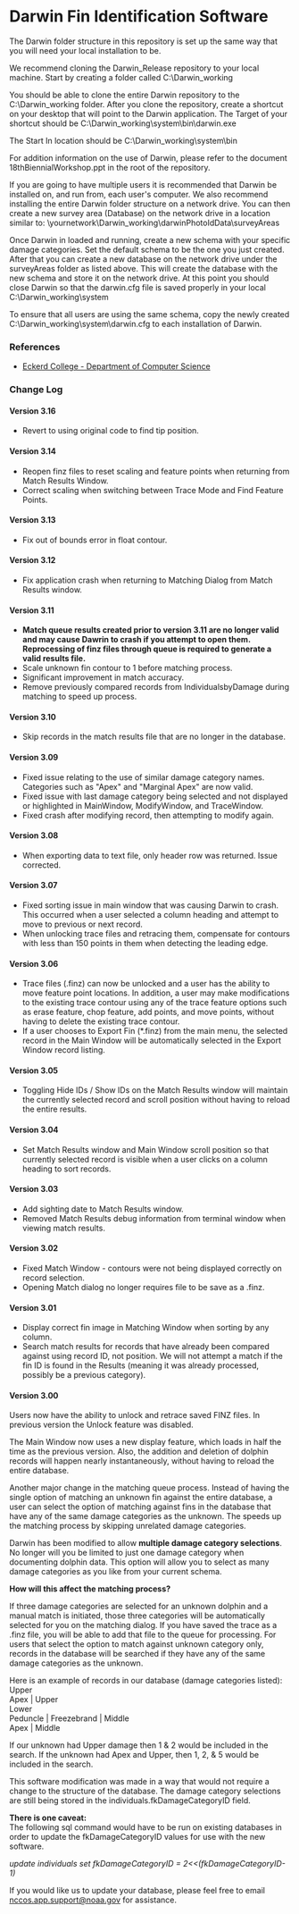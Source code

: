 # **Darwin Fin Identification Software**

The Darwin folder structure in this repository is set up the same way that you will need your local installation to be.  

We recommend cloning the Darwin_Release repository to your local machine.  Start by creating a folder called C:\Darwin_working  

You should be able to clone the entire Darwin repository to the C:\Darwin_working folder.  After you clone the repository, create a shortcut on your desktop that will point to the Darwin application.  The Target of your shortcut should be C:\Darwin_working\system\bin\darwin.exe  

The Start In location should be C:\Darwin_working\system\bin

For addition information on the use of Darwin, please refer to the document 18thBiennialWorkshop.ppt in the root of the repository.

If you are going to have multiple users it is recommended that Darwin be installed on, and run from, each user's computer.  We also recommend  installing the entire Darwin folder structure on a network drive.  You can then create a new survey area (Database) on the network drive in a location similar to:  \\yournetwork\Darwin_working\darwinPhotoIdData\surveyAreas  

Once Darwin in loaded and running, create a new schema with your specific damage categories.  Set the default schema to be the one you just created.  After that you can create a new database on the network drive under the surveyAreas folder as listed above.  This will create the database with the new schema and store it on the network drive.  At this point you should close Darwin so that the darwin.cfg file is saved properly in your local C:\Darwin_working\system  

To ensure that all users are using the same schema, copy the newly created C:\Darwin_working\system\darwin.cfg to each installation of Darwin.  

### **References**
* [Eckerd College - Department of Computer Science](http://darwin.eckerd.edu/)  

### **Change Log**

#### **Version 3.16**

*  Revert to using original code to find tip position.  

#### **Version 3.14**

*  Reopen finz files to reset scaling and feature points when returning from Match Results Window.  
*  Correct scaling when switching between Trace Mode and Find Feature Points.  

#### **Version 3.13**

*  Fix out of bounds error in float contour.  

#### **Version 3.12**

*  Fix application crash when returning to Matching Dialog from Match Results window.  

#### **Version 3.11**

*  **Match queue results created prior to version 3.11 are no longer valid and may cause Dawrin to crash if you attempt to open them.  Reprocessing of finz files through queue is required to generate a valid results file.**  
*  Scale unknown fin contour to 1 before matching process.  
*  Significant improvement in match accuracy.
*  Remove previously compared records from IndividualsbyDamage during matching to speed up process.

#### **Version 3.10**

*  Skip records in the match results file that are no longer in the database.  

#### **Version 3.09**

*  Fixed issue relating to the use of similar damage category names. Categories such as "Apex" and "Marginal Apex" are now valid.
*  Fixed issue with last damage category being selected and not displayed or highlighted in MainWindow, ModifyWindow, and TraceWindow.  
*  Fixed crash after modifying record, then attempting to modify again.   

#### **Version 3.08**

*  When exporting data to text file, only header row was returned. Issue corrected.   

#### **Version 3.07**

*  Fixed sorting issue in main window that was causing Darwin to crash.  This occurred when a user selected a column heading and attempt to move to previous or next record.  
*  When unlocking trace files and retracing them, compensate for contours with less than 150 points in them when detecting the leading edge.  

#### **Version 3.06**

*  Trace files (.finz) can now be unlocked and a user has the ability to move feature point locations.  In addition, a user may make modifications to the existing trace contour using any of the trace feature options such as erase feature, chop feature, add points, and move points, without having to delete the existing trace contour.  
*  If a user chooses to Export Fin (*.finz) from the main menu, the selected record in the Main Window will be automatically selected in the Export Window record listing. 

#### **Version 3.05**

*  Toggling Hide IDs / Show IDs on the Match Results window will maintain the currently selected record and scroll position without having to reload the entire results.  

#### **Version 3.04**

*  Set Match Results window and Main Window scroll position so that currently selected record is visible when a user clicks on a column heading to sort records.  

#### **Version 3.03**

*  Add sighting date to Match Results window.
*  Removed Match Results debug information from terminal window when viewing match results.

#### **Version 3.02**  

*  Fixed Match Window - contours were not being displayed correctly on record selection.  
*  Opening Match dialog no longer requires file to be save as a .finz.  

#### **Version 3.01**  

*  Display correct fin image in Matching Window when sorting by any column.  
*  Search match results for records that have already been compared against using record ID, not position.  We will not attempt a match if the fin ID is found in the Results (meaning it was already processed, possibly be a previous category).

#### **Version 3.00**  

Users now have the ability to unlock and retrace saved FINZ files.  In previous version the Unlock feature was disabled.  

The Main Window now uses a new display feature, which loads in half the time as the previous version.  Also, the addition and deletion of dolphin records will happen nearly instantaneously, without having to reload the entire database.  

Another major change in the matching queue process.  Instead of having the single option of matching an unknown fin against the entire database, a user can select the option of matching against fins in the database that have any of the same damage categories as the unknown.  The speeds up the matching process by skipping unrelated damage categories.  

Darwin has been modified to allow **multiple damage category selections**.  No longer will you be limited to just one damage category when documenting dolphin data.  This option will allow you to select as many damage categories as you like from your current schema.  

**How will this affect the matching process?** 

If three damage categories are selected for an unknown dolphin and a manual match is initiated, those three categories will be automatically selected for you on the matching dialog.  If you have saved the trace as a .finz file, you will be able to add that file to the queue for processing.  For users that select the option to match against unknown category only, records in the database will be searched if they have any of the same damage categories as the unknown.  

Here is an example of records in our database (damage categories listed):  
Upper  
Apex | Upper  
Lower  
Peduncle | Freezebrand | Middle  
Apex | Middle  

If our unknown had Upper damage then 1 & 2 would be included in the search.  If the unknown had Apex and Upper, then 1, 2, & 5 would be included in the search.  

This software modification was made in a way that would not require a change to the structure of the database.  The damage category selections are still being stored in the individuals.fkDamageCategoryID field.  

**There is one caveat:**  
The following sql command would have to be run on existing databases in order to update the fkDamageCategoryID values for use with the new software.  

*update individuals set fkDamageCategoryID = 2<<(fkDamageCategoryID-1)*  

If you would like us to update your database, please feel free to email nccos.app.support@noaa.gov for assistance.  
